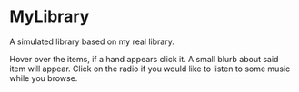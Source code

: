 # MyLibrary
A simulated library based on my real library. 

Hover over the items, if a hand appears click it. A small blurb about said item will appear. 
Click on the radio if you would like to listen to some music while you browse. 
